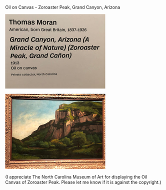 Oil on Canvas - Zoroaster Peak, Grand Canyon, Arizona


![VOil on Canvas - Zoroaster Peak, Grand Canyon, Arizona](https://github.com/ywangnccu/ywang/blob/main/images/OIL_CANVAS.jpg)


![Oil on Canvas - Zoroaster Peak, Grand Canyon, Arizona](https://github.com/ywangnccu/ywang/blob/main/images/Zoroaster_Peak.jpg)


(I appreciate The North Carolina Museum of Art for displaying the Oil Canvas of Zoroaster Peak. Please let me know if it is against the copyright.)

